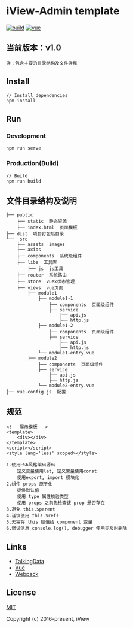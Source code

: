 # iView-Admin template
[![build](https://img.shields.io/travis/iview/iview-admin.svg?style=flat-square)](https://travis-ci.org/iview/iview-admin)
[![vue](https://img.shields.io/badge/vue-2.5.2-brightgreen.svg?style=flat-square)](https://github.com/vuejs/vue)

## 当前版本：v1.0

`注：包含主要的目录结构及文件注释`

## Install
```
// Install dependencies
npm install
```
## Run
### Development
```
npm run serve
```
### Production(Build)
```
// Build
npm run build
```


## 文件目录结构及说明
```shell
├── public
	├── static  静态资源
	├── index.html  页面模板
├── dist  项目打包后目录
└──  src
	├── assets  images
	├── axios
	├── components  系统级组件
	├── libs  工具库
		├── js  js工具
	├── router  系统路由
	├── store  vuex状态管理
	├── views  vue页面
		├── module1
			├── module1-1
				├── components  页面级组件
				├── service
					├── api.js
					├── http.js
			├── module1-2
            	├── components  页面级组件
            	├── service
            		├── api.js
            		├── http.js
			└── module1-entry.vue
		├── module2
			├── components  页面级组件
            ├── service
                ├── api.js
                ├── http.js
            └── module2-entry.vue
├── vue.config.js  配置

```

## 规范
```
<!-- 展示模板 -->
<template>
    <div></div>
</template>
<script></script>
<style lang='less' scoped></style>

1.使用ES6风格编码源码
    定义变量使用let, 定义常量使用const
    使用export, import 模块化
2.组件 props 原子化
    提供默认值
    使用 type 属性校验类型
    使用 props 之前先检查该 prop 是否存在
3.避免 this.$parent
4.谨慎使用 this.$refs
5.无需将 this 赋值给 component 变量
6.调试信息 console.log(), debugger 使用完及时删除

```

## Links
- [TalkingData](https://github.com/TalkingData)
- [Vue](https://github.com/vuejs/vue)
- [Webpack](https://github.com/webpack/webpack)

## License
[MIT](http://opensource.org/licenses/MIT)

Copyright (c) 2016-present, iView
